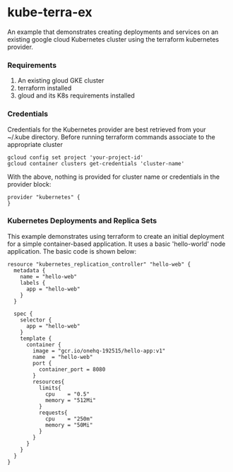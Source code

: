 # kube-terra-ex

An example that demonstrates creating deployments and services on an existing google cloud Kubernetes cluster using the terraform kubernetes provider.

### Requirements
  1. An existing gloud GKE cluster
  1. terraform installed
  1. gloud and its K8s requirements installed

### Credentials
Credentials for the Kubernetes provider are best retrieved from your ~/.kube directory. Before running terraform commands associate to the appropriate cluster
```
gcloud config set project 'your-project-id'
gcloud container clusters get-credentials 'cluster-name'

```
With the above, nothing is provided for cluster name or credentials in the provider block:
```
provider "kubernetes" {
}
```
### Kubernetes Deployments and Replica Sets
This example demonstrates using terraform to create an initial deployment for a simple container-based application. It uses a basic 'hello-world' node application. The basic code is shown below:
```
resource "kubernetes_replication_controller" "hello-web" {
  metadata {
    name = "hello-web"
    labels {
      app = "hello-web"
    }
  }

  spec {
    selector {
      app = "hello-web"
    }
    template {
      container {
        image = "gcr.io/onehq-192515/hello-app:v1"
        name  = "hello-web"
        port {
          container_port = 8080
        }
        resources{
          limits{
            cpu    = "0.5"
            memory = "512Mi"
          }
          requests{
            cpu    = "250m"
            memory = "50Mi"
          }
        }
      }
    }
  }
}
```
